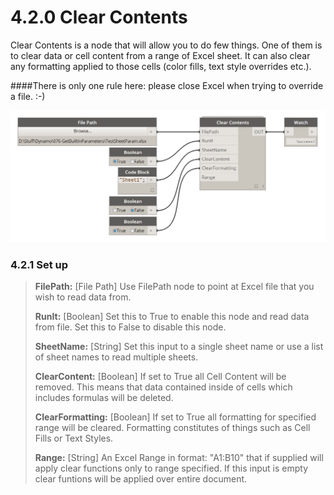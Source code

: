 # 4.2.0 Clear Contents

Clear Contents is a node that will allow you to do few things. One of them is to clear data or cell content from a range of Excel sheet. It can also clear any formatting applied to those cells (color fills, text style overrides etc.). 

####There is only one rule here: please close Excel when trying to override a file. :-)

![](clearContent.png)

### 4.2.1 Set up

<blockquote>
<p><b> FilePath:</b> [File Path] Use FilePath node to point at Excel file that you wish to read data from.</p>
<p><b> RunIt:</b> [Boolean] Set this to True to enable this node and read data from file. Set this to False to disable this node.</p>
<p><b> SheetName:</b> [String] Set this input to a single sheet name or use a list of sheet names to read multiple sheets.</p>
<p><b> ClearContent:</b> [Boolean] If set to True all Cell Content will be removed. This means that data contained inside of cells which includes formulas will be deleted.</p>
<p><b> ClearFormatting:</b> [Boolean] If set to True all formatting for specified range will be cleared. Formatting constitutes of things such as Cell Fills or Text Styles. </p> 
<p><b> Range:</b> [String] An Excel Range in format: "A1:B10" that if supplied will apply clear functions only to range specified. If this input is empty clear funtions will be applied over entire document.</p>

</blockquote>